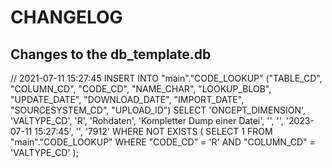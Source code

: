 # CHANGELOG

## Changes to the db_template.db

// 2021-07-11 15:27:45
INSERT INTO "main"."CODE_LOOKUP" ("TABLE_CD", "COLUMN_CD", "CODE_CD", "NAME_CHAR", "LOOKUP_BLOB", "UPDATE_DATE", "DOWNLOAD_DATE", "IMPORT_DATE", "SOURCESYSTEM_CD", "UPLOAD_ID") 
SELECT 'ONCEPT_DIMENSION', 'VALTYPE_CD', 'R', 'Rohdaten', 'Kompletter Dump einer Datei', '', '', '2023-07-11 15:27:45', '', '7912'
WHERE NOT EXISTS (
    SELECT 1 
    FROM "main"."CODE_LOOKUP" 
    WHERE "CODE_CD" = 'R' AND "COLUMN_CD" = 'VALTYPE_CD'
);

